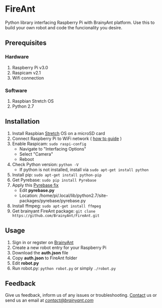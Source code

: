 # FireAnt

Python library interfacing Raspberry Pi with BrainyAnt platform.
Use this to build your own robot and code the funcionality you desire.

## Prerequisites

### Hardware

1. Raspberry Pi v3.0
2. Raspicam v2.1
3. Wifi connection

### Software

1. Raspbian Stretch OS
2. Python 2.7

## Installation

1. Install Raspbian [Stretch](https://www.raspberrypi.org/downloads/raspbian/) OS on a microSD card
2. Connect Raspberry Pi to WiFi network ( [how to guide](https://www.raspberrypi.org/documentation/configuration/wireless/wireless-cli.md "SETTING WIFI UP VIA THE COMMAND LINE") )
3. Enable Raspicam: `sudo raspi-config`
    - Navigate to "Interfacing Options"
    - Select "Camera"
    - Reboot
4. Check Python version: `python -V`
    - If python is not installed, install via `sudo apt-get install python`
5. Install pip: `sudo apt-get install python-pip`
6. Get Pyrebase: `sudo pip install Pyrebase`
7. Apply this [Pyrebase fix](https://gist.github.com/codeAshu/f6384203706e989b0d38db6e0a9d11e7 "Pyrebase fix")
    - Edit __pyrebase.py__
    - Location: /home/pi/.local/lib/python2.7/site-packages/pyrebase/pyrebase.py
8. Install ffmpeg: `sudo apt-get install ffmpeg`
9. Get brainyant FireAnt package: `git clone https://github.com/BrainyAnt/FireAnt.git`

## Usage

1. Sign in or regster on [BrainyAnt](http://www.brainyant.com "Robots.Unite")
2. Create a new robot entry for your Raspberry Pi
3. Download the __auth.json__ file
4. Copy __auth.json__ to FireAnt folder
5. Edit __robot.py__
6. Run robot.py: `python robot.py` or simply `./robot.py`

## Feedback

Give us feedback, inform us of any issues or troubleshooting. [Contact](http://www.brainyant.com/contact) us or send us an email at *contact@brainyant.com*
